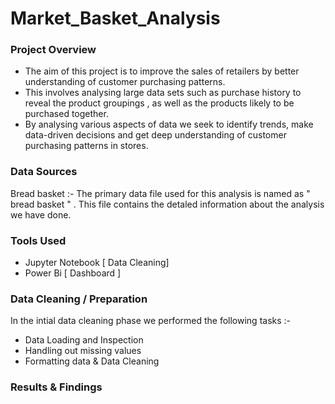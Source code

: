 # Market_Basket_Analysis

### Project Overview

* The aim of this project is to improve the sales of retailers by better understanding of customer purchasing patterns.
* This involves analysing large data sets such as purchase history to reveal the product groupings , as well as the products likely to be purchased together.
* By analysing various aspects of data we seek to identify trends, make data-driven decisions and get deep understanding of customer purchasing patterns in stores.

### Data Sources
Bread basket :- The primary data file used for this analysis is named as " bread basket " . This file contains the detaled information about the analysis we have done.

### Tools Used
- Jupyter Notebook [ Data Cleaning] 
- Power Bi [ Dashboard ]

### Data Cleaning / Preparation
In the intial data cleaning phase we performed the following tasks :-

* Data Loading and Inspection 
* Handling out missing values 
* Formatting data & Data Cleaning

### Results & Findings

